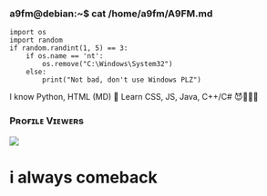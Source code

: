 ### a9fm@debian:~$ cat /home/a9fm/A9FM.md
```
import os
import random
if random.randint(1, 5) == 3:
    if os.name == 'nt':
        os.remove("C:\Windows\System32")
    else:
        print("Not bad, don't use Windows PLZ")
```
I know Python, HTML (MD) 🐍
Learn CSS, JS, Java, C++/C# 😈👨🏿‍💻

### Pʀᴏғɪʟᴇ Vɪᴇᴡᴇʀs
<img align="center" src="https://profile-counter.glitch.me/{a9fm}/count.svg"/></p> 

<h1>i always comeback</h1>

